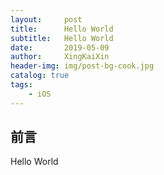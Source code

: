 ```yaml
---
layout:     post
title:      Hello World
subtitle:   Hello World
date:       2019-05-09
author:     XingKaiXin
header-img: img/post-bg-cook.jpg
catalog: true
tags:
    - iOS
---
```


## 前言

Hello World

